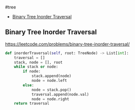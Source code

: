 #tree

+ [Binary Tree Inorder Traversal](#binary-tree-inorder-traversal)

## Binary Tree Inorder Traversal

https://leetcode.com/problems/binary-tree-inorder-traversal/

```python
def inorderTraversal(self, root: TreeNode) -> List[int]:
    traversal = []
    stack, node = [], root
    while stack or node:
        if node:
            stack.append(node)
            node = node.left
        else:
            node = stack.pop()
            traversal.append(node.val)
            node = node.right
    return traversal

```